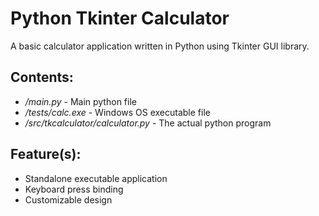 Python Tkinter Calculator
==========================

A basic calculator application written in Python using Tkinter GUI library.


Contents:
----------

- */main.py* - Main python file
- */tests/calc.exe* - Windows OS executable file
- */src/tkcalculator/calculator.py* - The actual python program


Feature(s):
----------
- Standalone executable application
- Keyboard press binding
- Customizable design
